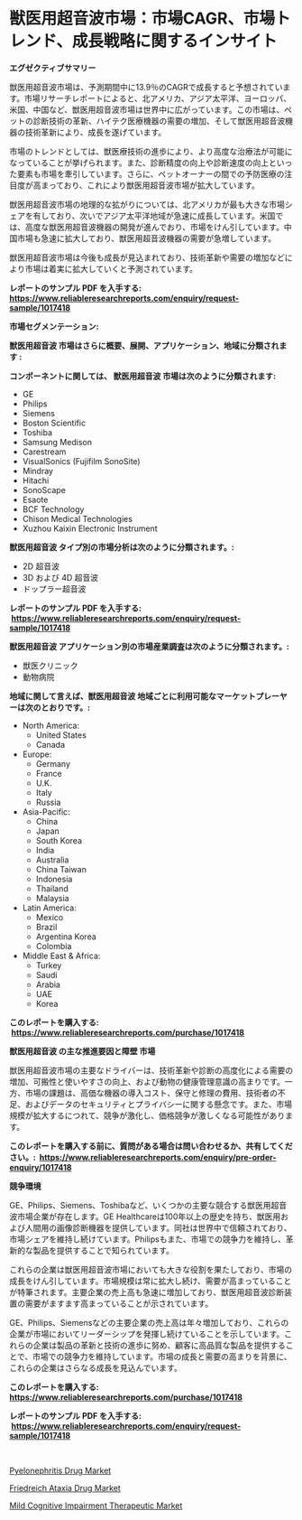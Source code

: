 <p><h1>獣医用超音波市場：市場CAGR、市場トレンド、成長戦略に関するインサイト</h1></p><p><strong>エグゼクティブサマリー</strong></p>
<p><p>獣医用超音波市場は、予測期間中に13.9％のCAGRで成長すると予想されています。市場リサーチレポートによると、北アメリカ、アジア太平洋、ヨーロッパ、米国、中国など、獣医用超音波市場は世界中に広がっています。この市場は、ペットの診断技術の革新、ハイテク医療機器の需要の増加、そして獣医用超音波機器の技術革新により、成長を遂げています。</p><p>市場のトレンドとしては、獣医療技術の進歩により、より高度な治療法が可能になっていることが挙げられます。また、診断精度の向上や診断速度の向上といった要素も市場を牽引しています。さらに、ペットオーナーの間での予防医療の注目度が高まっており、これにより獣医用超音波市場が拡大しています。</p><p>獣医用超音波市場の地理的な拡がりについては、北アメリカが最も大きな市場シェアを有しており、次いでアジア太平洋地域が急速に成長しています。米国では、高度な獣医用超音波機器の開発が進んでおり、市場をけん引しています。中国市場も急速に拡大しており、獣医用超音波機器の需要が急増しています。</p><p>獣医用超音波市場は今後も成長が見込まれており、技術革新や需要の増加などにより市場は着実に拡大していくと予測されています。</p></p>
<p><strong>レポートのサンプル PDF を入手する: <a href="https://www.reliableresearchreports.com/enquiry/request-sample/1017418">https://www.reliableresearchreports.com/enquiry/request-sample/1017418</a></strong></p>
<p><strong>市場セグメンテーション:</strong></p>
<p><strong> 獣医用超音波 市場はさらに概要、展開、アプリケーション、地域に分類されます :</strong></p>
<p><strong>コンポーネントに関しては、 獣医用超音波 市場は次のように分類されます: &nbsp;</strong></p>
<p><ul><li>GE</li><li>Philips</li><li>Siemens</li><li>Boston Scientific</li><li>Toshiba</li><li>Samsung Medison</li><li>Carestream</li><li>VisualSonics (Fujifilm SonoSite)</li><li>Mindray</li><li>Hitachi</li><li>SonoScape</li><li>Esaote</li><li>BCF Technology</li><li>Chison Medical Technologies</li><li>Xuzhou Kaixin Electronic Instrument</li></ul></p>
<p><strong> 獣医用超音波 タイプ別の市場分析は次のように分類されます。:</strong></p>
<p><ul><li>2D 超音波</li><li>3D および 4D 超音波</li><li>ドップラー超音波</li></ul></p>
<p><strong>レポートのサンプル PDF を入手する: &nbsp;<a href="https://www.reliableresearchreports.com/enquiry/request-sample/1017418">https://www.reliableresearchreports.com/enquiry/request-sample/1017418</a></strong></p>
<p><strong> 獣医用超音波 アプリケーション別の市場産業調査は次のように分類されます。:</strong></p>
<p><ul><li>獣医クリニック</li><li>動物病院</li></ul></p>
<p><strong>地域に関して言えば、獣医用超音波 地域ごとに利用可能なマーケットプレーヤーは次のとおりです。:</strong></p>
<p><ul>
    <li>
        North America:
        <ul>
            <li>United States</li>
            <li>Canada</li>
        </ul>
    </li>
    <li>
        Europe:
        <ul>
            <li>Germany</li>
            <li>France</li>
            <li>U.K.</li>
            <li>Italy</li>
            <li>Russia</li>
        </ul>
    </li>
    <li>
        Asia-Pacific:
        <ul>
            <li>China</li>
            <li>Japan</li>
            <li>South Korea</li>
            <li>India</li>
            <li>Australia</li>
            <li>China Taiwan</li>
            <li>Indonesia</li>
            <li>Thailand</li>
            <li>Malaysia</li>
        </ul>
    </li>
    <li>
        Latin America:
        <ul>
            <li>Mexico</li>
            <li>Brazil</li>
            <li>Argentina Korea</li>
            <li>Colombia</li>
        </ul>
    </li>
    <li>
        Middle East & Africa:
        <ul>
            <li>Turkey</li>
            <li>Saudi</li>
            <li>Arabia</li>
            <li>UAE</li>
            <li>Korea</li>
        </ul>
    </li>
    </ul></p>
<p><strong>このレポートを購入する: &nbsp;<a href="https://www.reliableresearchreports.com/purchase/1017418">https://www.reliableresearchreports.com/purchase/1017418</a></strong></p>
<p><strong>獣医用超音波 の主な推進要因と障壁 市場</strong></p>
<p><p>獣医用超音波市場の主要なドライバーは、技術革新や診断の高度化による需要の増加、可搬性と使いやすさの向上、および動物の健康管理意識の高まりです。一方、市場の課題は、高価な機器の導入コスト、保守と修理の費用、技術者の不足、およびデータのセキュリティとプライバシーに関する懸念です。また、市場規模が拡大するにつれて、競争が激化し、価格競争が激しくなる可能性があります。</p></p>
<p><strong>このレポートを購入する前に、質問がある場合は問い合わせるか、共有してください。:&nbsp; <a href="https://www.reliableresearchreports.com/enquiry/pre-order-enquiry/1017418">https://www.reliableresearchreports.com/enquiry/pre-order-enquiry/1017418</a></strong></p>
<p><strong>競争環境</strong></p>
<p><p>GE、Philips、Siemens、Toshibaなど、いくつかの主要な競合する獣医用超音波市場企業が存在します。GE Healthcareは100年以上の歴史を持ち、獣医用および人間用の画像診断機器を提供しています。同社は世界中で信頼されており、市場シェアを維持し続けています。Philipsもまた、市場での競争力を維持し、革新的な製品を提供することで知られています。</p><p>これらの企業は獣医用超音波市場においても大きな役割を果たしており、市場の成長をけん引しています。市場規模は常に拡大し続け、需要が高まっていることが特筆されます。主要企業の売上高も急速に増加しており、獣医用超音波診断装置の需要がますます高まっていることが示されています。</p><p>GE、Philips、Siemensなどの主要企業の売上高は年々増加しており、これらの企業が市場においてリーダーシップを発揮し続けていることを示しています。これらの企業は製品の革新と技術の進歩に努め、顧客に高品質な製品を提供することで、市場での競争力を維持しています。市場の成長と需要の高まりを背景に、これらの企業はさらなる成長を見込んでいます。</p></p>
<p><strong>このレポートを購入する: &nbsp; <a href="https://www.reliableresearchreports.com/purchase/1017418">https://www.reliableresearchreports.com/purchase/1017418</a></strong></p>
<p><strong>レポートのサンプル PDF を入手する: &nbsp;<a href="https://www.reliableresearchreports.com/enquiry/request-sample/1017418">https://www.reliableresearchreports.com/enquiry/request-sample/1017418</a></strong><strong></strong></p>
<p>&nbsp;</p>
<p><p><a href="https://view.publitas.com/reportprime-1/pyelonephritis-drug-market-size-market-share-and-global-market-analysis-report-2023-2030/">Pyelonephritis Drug Market</a></p><p><a href="https://view.publitas.com/reportprime-1/insights-into-friedreich-ataxia-drug-market-size-analysing-market-share-trends-and-growth-from-2023-to-2030/">Friedreich Ataxia Drug Market</a></p><p><a href="https://view.publitas.com/reportprime-1/mild-cognitive-impairment-therapeutic-market-size-share-trends-analysis-report-by-application-regional-outlook-competitive-strategies-and-segment-forecasts-2023-2030/">Mild Cognitive Impairment Therapeutic Market</a></p></p>